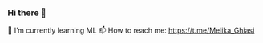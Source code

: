 ### Hi there 👋

🌱 I’m currently learning ML
📫 How to reach me: 
<a> https://t.me/Melika_Ghiasi <a>
<!--
**MaGhiasi/MaGhiasi** is a ✨ _special_ ✨ repository because its `README.md` (this file) appears on your GitHub profile.

Here are some ideas to get you started:

- 🔭 I’m currently working on ...
-  ...
- 👯 I’m looking to collaborate on ...
- 🤔 I’m looking for help with ...
- 💬 Ask me about ...
- 
- 😄 Pronouns: ...
- ⚡ Fun fact: ...
-->
